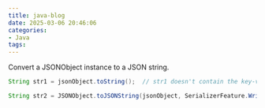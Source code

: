 ```yaml
---
title: java-blog
date: 2025-03-06 20:46:06
categories:
- Java
tags:
---
```


Convert a JSONObject instance to a JSON string.

```java
String str1 = jsonObject.toString();  // str1 doesn't contain the key-values whose is null

String str2 = JSONObject.toJSONString(jsonObject, SerializerFeature.WriteMapNullValue);  //the key-values with a null value is contained in str2
```

